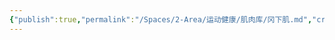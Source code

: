 ```yaml
---
{"publish":true,"permalink":"/Spaces/2-Area/运动健康/肌肉库/冈下肌.md","created":"2025-07-07T18:08:49.522+08:00","modified":"2025-07-12T13:15:04.846+08:00","published":"2025-07-12T13:15:04.846+08:00","cssclasses":""}
---
```



